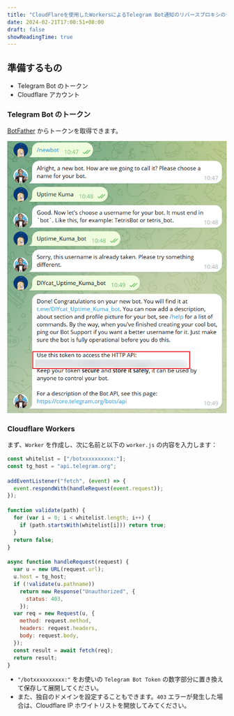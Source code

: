 ```yaml
---
title: "CloudFlareを使用したWorkersによるTelegram Bot通知のリバースプロキシのデプロイ"
date: 2024-02-21T17:00:51+08:00
draft: false
showReadingTime: true
---
```


## 準備するもの

- Telegram Bot のトークン
- Cloudflare アカウント

### Telegram Bot のトークン

[BotFather](https://t.me/BotFather) からトークンを取得できます。

![スクリーンショット](Snipaste_2024-02-21_17-26-26.png)

### Cloudflare Workers

まず、`Worker` を作成し、次に名前と以下の `worker.js` の内容を入力します：

```js
const whitelist = ["/botxxxxxxxxxx:"];
const tg_host = "api.telegram.org";

addEventListener("fetch", (event) => {
  event.respondWith(handleRequest(event.request));
});

function validate(path) {
  for (var i = 0; i < whitelist.length; i++) {
    if (path.startsWith(whitelist[i])) return true;
  }
  return false;
}

async function handleRequest(request) {
  var u = new URL(request.url);
  u.host = tg_host;
  if (!validate(u.pathname))
    return new Response("Unauthorized", {
      status: 403,
    });
  var req = new Request(u, {
    method: request.method,
    headers: request.headers,
    body: request.body,
  });
  const result = await fetch(req);
  return result;
}
```

- `"/botxxxxxxxxxx:"` をお使いの `Telegram Bot Token` の数字部分に置き換えて保存して展開してください。
- また、独自のドメインを設定することもできます。`403` エラーが発生した場合は、Cloudflare IP ホワイトリストを開放してみてください。
